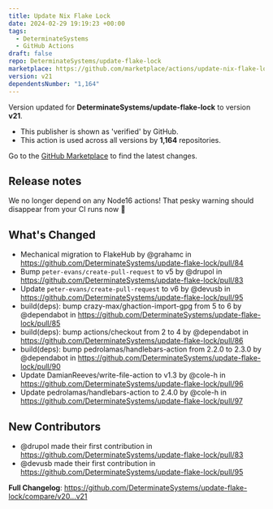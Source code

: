 ```yaml
---
title: Update Nix Flake Lock
date: 2024-02-29 19:19:23 +00:00
tags:
  - DeterminateSystems
  - GitHub Actions
draft: false
repo: DeterminateSystems/update-flake-lock
marketplace: https://github.com/marketplace/actions/update-nix-flake-lock
version: v21
dependentsNumber: "1,164"
---
```



Version updated for **DeterminateSystems/update-flake-lock** to version **v21**.
- This publisher is shown as 'verified' by GitHub.
- This action is used across all versions by **1,164** repositories.

Go to the [GitHub Marketplace](https://github.com/marketplace/actions/update-nix-flake-lock) to find the latest changes.

## Release notes

We no longer depend on any Node16 actions! That pesky warning should disappear from your CI runs now :rocket: 

## What's Changed
* Mechanical migration to FlakeHub by @grahamc in https://github.com/DeterminateSystems/update-flake-lock/pull/84
* Bump `peter-evans/create-pull-request` to v5 by @drupol in https://github.com/DeterminateSystems/update-flake-lock/pull/83
* Update `peter-evans/create-pull-request` to v6 by @devusb in https://github.com/DeterminateSystems/update-flake-lock/pull/95
* build(deps): bump crazy-max/ghaction-import-gpg from 5 to 6 by @dependabot in https://github.com/DeterminateSystems/update-flake-lock/pull/85
* build(deps): bump actions/checkout from 2 to 4 by @dependabot in https://github.com/DeterminateSystems/update-flake-lock/pull/86
* build(deps): bump pedrolamas/handlebars-action from 2.2.0 to 2.3.0 by @dependabot in https://github.com/DeterminateSystems/update-flake-lock/pull/90
* Update DamianReeves/write-file-action to v1.3 by @cole-h in https://github.com/DeterminateSystems/update-flake-lock/pull/96
* Update pedrolamas/handlebars-action to 2.4.0 by @cole-h in https://github.com/DeterminateSystems/update-flake-lock/pull/97

## New Contributors
* @drupol made their first contribution in https://github.com/DeterminateSystems/update-flake-lock/pull/83
* @devusb made their first contribution in https://github.com/DeterminateSystems/update-flake-lock/pull/95

**Full Changelog**: https://github.com/DeterminateSystems/update-flake-lock/compare/v20...v21
